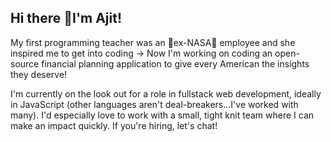 ## Hi there 👋I'm Ajit!

My first programming teacher was an 🚀ex-NASA🚀 employee  and she inspired me to get into coding &rarr; Now I'm working on coding an open-source financial planning application to give every American the insights they deserve! 

I'm currently on the look out for a role in fullstack web development, ideally in JavaScript (other languages aren't deal-breakers...I've worked with many). I'd especially love to work with a small, tight knit team where I can make an impact quickly. If you're hiring, let's chat!

